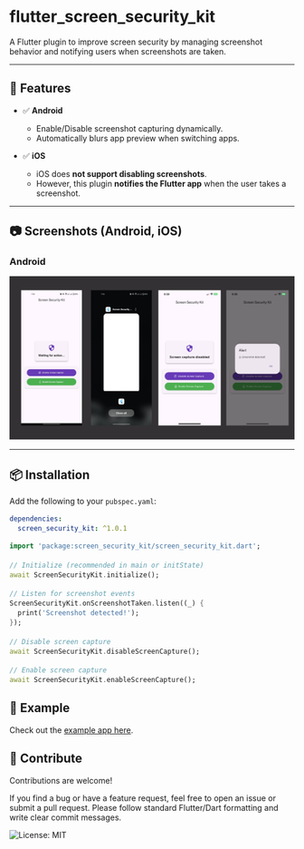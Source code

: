 # flutter_screen_security_kit

A Flutter plugin to improve screen security by managing screenshot behavior and notifying users when screenshots are taken.

---

## 🚀 Features

- ✅ **Android**
  - Enable/Disable screenshot capturing dynamically.
  - Automatically blurs app preview when switching apps.

- ✅ **iOS**
  - iOS does **not support disabling screenshots**.
  - However, this plugin **notifies the Flutter app** when the user takes a screenshot.

---

## 📷 Screenshots (Android, iOS)

### Android

![Screenshots](https://github.com/RakibDev25/flutter_screen_security_kit/raw/main/assets/images.png)

---

## 📦 Installation

Add the following to your `pubspec.yaml`:

```yaml
dependencies:
  screen_security_kit: ^1.0.1
```
```dart
import 'package:screen_security_kit/screen_security_kit.dart';

// Initialize (recommended in main or initState)
await ScreenSecurityKit.initialize();

// Listen for screenshot events
ScreenSecurityKit.onScreenshotTaken.listen((_) {
  print('Screenshot detected!');
});

// Disable screen capture
await ScreenSecurityKit.disableScreenCapture();

// Enable screen capture
await ScreenSecurityKit.enableScreenCapture();
```

## 🚀 Example

Check out the [example app here](https://github.com/RakibDev25/flutter_screen_security_kit/blob/main/example/lib/main.dart).


## 🤝 Contribute
Contributions are welcome!

If you find a bug or have a feature request, feel free to open an issue or submit a pull request. Please follow standard Flutter/Dart formatting and write clear commit messages.

![License: MIT](https://img.shields.io/badge/License-MIT-yellow.svg)


